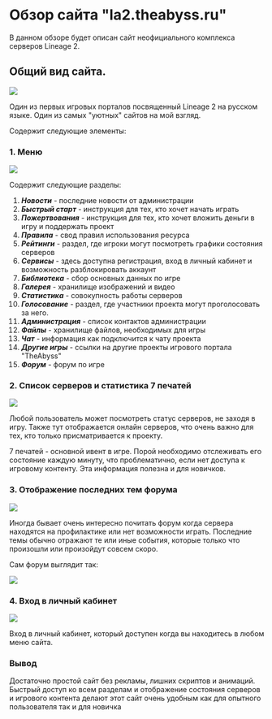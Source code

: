 # Обзор сайта "la2.theabyss.ru" #

В данном обзоре будет описан сайт неофициального комплекса серверов Lineage 2.

## Общий вид сайта. ##
![](http://i57.fastpic.ru/big/2013/1208/89/f5691f551d9f9e67792535b5bc69ce89.png)

Один из первых игровых порталов посвященный Lineage 2 на русском языке. Один из самых "уютных" сайтов на мой взгляд.

Содержит следующие элементы: 

### 1. Меню ###

![](http://i60.fastpic.ru/big/2013/1208/5d/0d901b7285ec21715d6c138852ce635d.png)

Содержит следующие разделы:

1. ***Новости*** - последние новости от администрации
1. ***Быстрый старт*** - инструкция для тех, кто хочет начать играть
1. ***Пожертвования*** - инструкция для тех, кто хочет вложить деньги в игру и поддержать проект
1. ***Правила*** - свод правил использования ресурса
1. ***Рейтинги*** - раздел, где игроки могут посмотреть графики состояния серверов
1. ***Сервисы*** - здесь доступна регистрация, вход в личный кабинет и возможность разблокировать аккаунт
1. ***Библиотека*** - сбор основных данных по игре
1. ***Галерея*** - хранилище изображений и видео
1. ***Статистика*** - совокупность работы серверов
1. ***Голосование*** - раздел, где участники проекта могут проголосовать за него.
1. ***Администрация*** - список контактов администрации
1. ***Файлы*** - хранилище файлов, необходимых для игры
1. ***Чат*** - информация как подключится к чату проекта
1. ***Другие игры*** - ссылки на другие проекты игрового портала "TheAbyss"
1. ***Форум*** - форум по игре

### 2. Список серверов и статистика 7 печатей ###

![](http://i57.fastpic.ru/big/2013/1208/c8/cf252db2fd0de045fecad17ce51dd7c8.png)

Любой пользователь может посмотреть статус серверов, не заходя в игру. Также тут отображается онлайн серверов, что очень важно для тех, кто только присматривается к проекту.

7 печатей - основной ивент в игре. Порой необходимо отслеживать его состояние каждую минуту, что проблематично, если нет доступа к игровому контенту. Эта информация полезна и для новичков.

### 3. Отображение последних тем форума ###

![](http://i59.fastpic.ru/big/2013/1208/35/0bad9cf7903b181bf0b4b9779fdda535.png)

Иногда бывает очень интересно почитать форум когда сервера находятся на профилактике или нет возможности играть. Последние темы обычно отражают те или иные события, которые только что произошли или произойдут совсем скоро.

Сам форум выглядит так:

![](http://i58.fastpic.ru/big/2013/1209/2a/587b623912c0659858b3712eedb8322a.png)

### 4. Вход в личный кабинет ###

![](http://i58.fastpic.ru/big/2013/1208/08/fca8eb2372d0d52b2a7c165524b43808.png)

Вход в личный кабинет, который доступен когда вы находитесь в любом меню сайта. 

### Вывод ###

Достаточно простой сайт без рекламы, лишних скриптов и анимаций. Быстрый доступ ко всем разделам и отображение состояния серверов и игрового контента делают этот сайт очень удобным как для опытного пользователя так и для новичка

